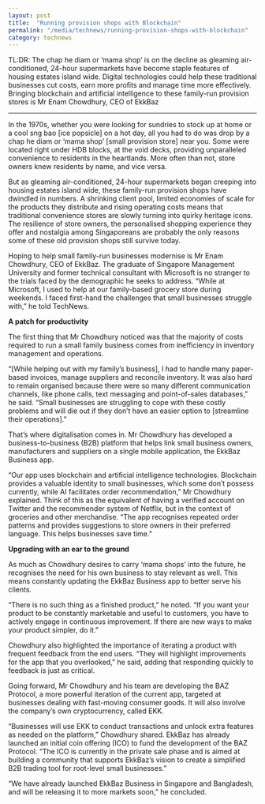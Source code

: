 ```yaml
---
layout: post
title:  "Running provision shops with Blockchain"
permalink: "/media/technews/running-provision-shops-with-blockchain"
category: technews
---
```


TL:DR: The chap he diam or ‘mama shop’ is on the decline as gleaming air-conditioned, 24-hour supermarkets have become staple features of housing estates island wide. Digital technologies could help these traditional businesses cut costs, earn more profits and manage time more effectively. Bringing blockchain and artificial intelligence to these family-run provision stores is Mr Enam Chowdhury, CEO of EkkBaz

---

In the 1970s, whether you were looking for sundries to stock up at home or a cool sng bao [ice popsicle] on a hot day, all you had to do was drop by a chap he diam or ‘mama shop’ [small provision store] near you. Some were located right under HDB blocks, at the void decks, providing unparalleled convenience to residents in the heartlands. More often than not, store owners knew residents by name, and vice versa. 

But as gleaming air-conditioned, 24-hour supermarkets began creeping into housing estates island wide, these family-run provision shops have dwindled in numbers. A shrinking client pool, limited economies of scale for the products they distribute and rising operating costs means that traditional convenience stores are slowly turning into quirky heritage icons. The resilience of store owners, the personalised shopping experience they offer and nostalgia among Singaporeans are probably the only reasons some of these old provision shops still survive today. 

Hoping to help small family-run businesses modernise is Mr Enam Chowdhury, CEO of EkkBaz. The graduate of Singapore Management University and former technical consultant with Microsoft is no stranger to the trials faced by the demographic he seeks to address. “While at Microsoft, I used to help at our family-based grocery store during weekends. I faced first-hand the challenges that small businesses struggle with,” he told TechNews.


**A patch for productivity**

The first thing that Mr Chowdhury noticed was that the majority of costs required to run a small family business comes from inefficiency in inventory management and operations. 

“[While helping out with my family’s business], I had to handle many paper-based invoices, manage suppliers and reconcile inventory. It was also hard to remain organised because there were so many different communication channels, like phone calls, text messaging and point-of-sales databases,” he said. “Small businesses are struggling to cope with these costly problems and will die out if they don’t have an easier option to [streamline their operations].”

That’s where digitalisation comes in. Mr Chowdhury has developed a business-to-business (B2B) platform that helps link small business owners, manufacturers and suppliers on a single mobile application, the EkkBaz Business app.

“Our app uses blockchain and artificial intelligence technologies. Blockchain provides a valuable identity to small businesses, which some don’t possess currently, while AI facilitates order recommendation,” Mr Chowdhury explained. Think of this as the equivalent of having a verified account on Twitter and the recommender system of Netflix, but in the context of groceries and other merchandise. “The app recognises repeated order patterns and provides suggestions to store owners in their preferred language. This helps businesses save time.”


**Upgrading with an ear to the ground**

As much as Chowdhury desires to carry ‘mama shops’ into the future, he recognises the need for his own business to stay relevant as well. This means constantly updating the EkkBaz Business app to better serve his clients.

“There is no such thing as a finished product,” he noted. “If you want your product to be constantly marketable and useful to customers, you have to actively engage in continuous improvement. If there are new ways to make your product simpler, do it.”

Chowdhury also highlighted the importance of iterating a product with frequent feedback from the end users. “They will highlight improvements for the app that you overlooked,” he said, adding that responding quickly to feedback is just as critical.

Going forward, Mr Chowdhury and his team are developing the BAZ Protocol, a more powerful iteration of the current app, targeted at businesses dealing with fast-moving consumer goods. It will also involve the company’s own cryptocurrency, called EKK.

“Businesses will use EKK to conduct transactions and unlock extra features as needed on the platform,” Chowdhury shared. EkkBaz has already launched an initial coin offering (ICO) to fund the development of the BAZ Protocol. “The ICO is currently in the private sale phase and is aimed at building a community that supports EkkBaz’s vision to create a simplified B2B trading tool for root-level small businesses.” 
 
“We have already launched EkkBaz Business in Singapore and Bangladesh, and will be releasing it to more markets soon,” he concluded.
